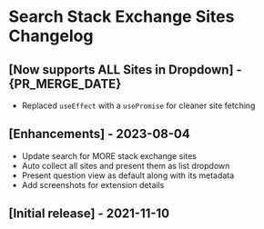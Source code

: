 # Search Stack Exchange Sites Changelog

## [Now supports ALL Sites in Dropdown] - {PR_MERGE_DATE}

- Replaced `useEffect` with a `usePromise` for cleaner site fetching

## [Enhancements] - 2023-08-04

- Update search for MORE stack exchange sites
- Auto collect all sites and present them as list dropdown
- Present question view as default along with its metadata
- Add screenshots for extension details

## [Initial release] - 2021-11-10
